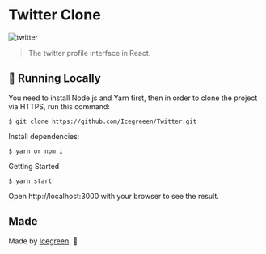 # Twitter Clone

![twitter](https://user-images.githubusercontent.com/56550632/132618495-172086de-6703-4841-8eab-9b4f784d9988.png)

>  The twitter profile interface in React.

## 🚀 Running Locally <twitter-clone>

You need to install Node.js and Yarn first, then in order to clone the project via HTTPS, run this command:
```
$ git clone https://github.com/Icegreeen/Twitter.git
```
Install dependencies:
```
$ yarn or npm i
```
Getting Started
```
$ yarn start
```

Open http://localhost:3000 with your browser to see the result.

## Made

Made by [Icegreen](https://github.com/Icegreeen). 🚀 